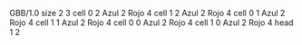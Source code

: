 <gs-board without-header> GBB/1.0
size 2 3
cell 0 2 Azul 2 Rojo 4 
cell 1 2 Azul 2 Rojo 4 
cell 0 1 Azul 2 Rojo 4 
cell 1 1 Azul 2 Rojo 4 
cell 0 0 Azul 2 Rojo 4 
cell 1 0 Azul 2 Rojo 4 
head 1 2 </gs-board>